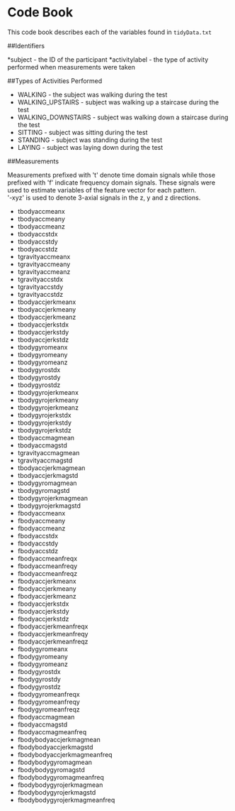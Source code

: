 # Code Book

This code book describes each of the variables found in `tidyData.txt`

##Identifiers

*subject - the ID of the participant
*activitylabel - the type of activity performed when measurements were taken

##Types of Activities Performed

* WALKING - the subject was walking during the test
* WALKING_UPSTAIRS - subject was walking up a staircase during the test
* WALKING_DOWNSTAIRS - subject was walking down a staircase during the test
* SITTING - subject was sitting during the test
* STANDING - subject was standing during the test
* LAYING - subject was laying down during the test

##Measurements

Measurements prefixed with 't' denote time domain signals while those prefixed with 'f' indicate frequency domain signals.
These signals were used to estimate variables of the feature vector for each pattern.  
'-xyz' is used to denote 3-axial signals in the z, y and z directions.

* tbodyaccmeanx
* tbodyaccmeany
* tbodyaccmeanz
* tbodyaccstdx
* tbodyaccstdy
* tbodyaccstdz
* tgravityaccmeanx
* tgravityaccmeany
* tgravityaccmeanz
* tgravityaccstdx
* tgravityaccstdy
* tgravityaccstdz
* tbodyaccjerkmeanx
* tbodyaccjerkmeany
* tbodyaccjerkmeanz
* tbodyaccjerkstdx
* tbodyaccjerkstdy
* tbodyaccjerkstdz
* tbodygyromeanx
* tbodygyromeany
* tbodygyromeanz
* tbodygyrostdx
* tbodygyrostdy
* tbodygyrostdz
* tbodygyrojerkmeanx
* tbodygyrojerkmeany
* tbodygyrojerkmeanz
* tbodygyrojerkstdx
* tbodygyrojerkstdy
* tbodygyrojerkstdz
* tbodyaccmagmean
* tbodyaccmagstd
* tgravityaccmagmean
* tgravityaccmagstd
* tbodyaccjerkmagmean
* tbodyaccjerkmagstd
* tbodygyromagmean
* tbodygyromagstd
* tbodygyrojerkmagmean
* tbodygyrojerkmagstd
* fbodyaccmeanx
* fbodyaccmeany
* fbodyaccmeanz
* fbodyaccstdx
* fbodyaccstdy
* fbodyaccstdz
* fbodyaccmeanfreqx
* fbodyaccmeanfreqy
* fbodyaccmeanfreqz
* fbodyaccjerkmeanx
* fbodyaccjerkmeany
* fbodyaccjerkmeanz
* fbodyaccjerkstdx
* fbodyaccjerkstdy
* fbodyaccjerkstdz
* fbodyaccjerkmeanfreqx
* fbodyaccjerkmeanfreqy
* fbodyaccjerkmeanfreqz
* fbodygyromeanx
* fbodygyromeany
* fbodygyromeanz
* fbodygyrostdx
* fbodygyrostdy
* fbodygyrostdz
* fbodygyromeanfreqx
* fbodygyromeanfreqy
* fbodygyromeanfreqz
* fbodyaccmagmean
* fbodyaccmagstd
* fbodyaccmagmeanfreq
* fbodybodyaccjerkmagmean
* fbodybodyaccjerkmagstd
* fbodybodyaccjerkmagmeanfreq
* fbodybodygyromagmean
* fbodybodygyromagstd
* fbodybodygyromagmeanfreq
* fbodybodygyrojerkmagmean
* fbodybodygyrojerkmagstd
* fbodybodygyrojerkmagmeanfreq
